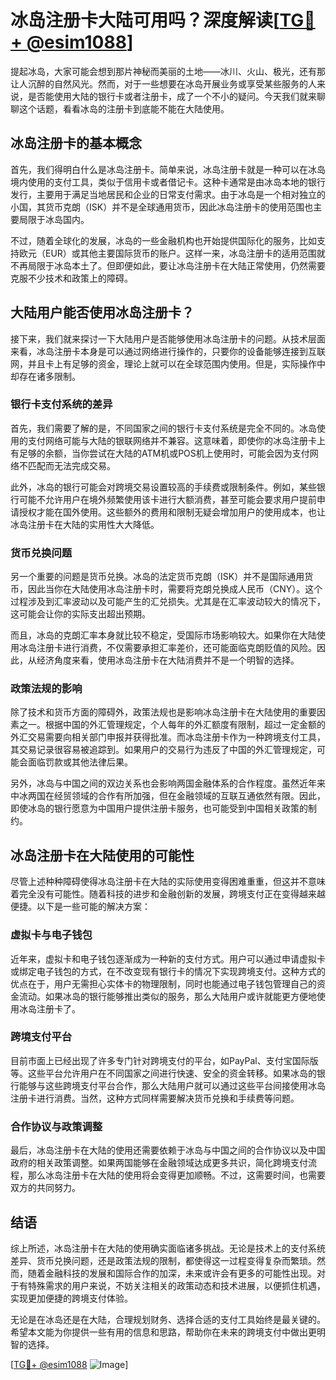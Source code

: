 # 冰岛注册卡大陆可用吗？深度解读[[TG💪+ @esim1088](https://t.me/s/esim1088)]

提起冰岛，大家可能会想到那片神秘而美丽的土地——冰川、火山、极光，还有那让人沉醉的自然风光。然而，对于一些想要在冰岛开展业务或享受某些服务的人来说，是否能使用大陆的银行卡或者注册卡，成了一个不小的疑问。今天我们就来聊聊这个话题，看看冰岛的注册卡到底能不能在大陆使用。

## 冰岛注册卡的基本概念

首先，我们得明白什么是冰岛注册卡。简单来说，冰岛注册卡就是一种可以在冰岛境内使用的支付工具，类似于信用卡或者借记卡。这种卡通常是由冰岛本地的银行发行，主要用于满足当地居民和企业的日常支付需求。由于冰岛是一个相对独立的小国，其货币克朗（ISK）并不是全球通用货币，因此冰岛注册卡的使用范围也主要局限于冰岛国内。

不过，随着全球化的发展，冰岛的一些金融机构也开始提供国际化的服务，比如支持欧元（EUR）或其他主要国际货币的账户。这样一来，冰岛注册卡的适用范围就不再局限于冰岛本土了。但即便如此，要让冰岛注册卡在大陆正常使用，仍然需要克服不少技术和政策上的障碍。

## 大陆用户能否使用冰岛注册卡？

接下来，我们就来探讨一下大陆用户是否能够使用冰岛注册卡的问题。从技术层面来看，冰岛注册卡本身是可以通过网络进行操作的，只要你的设备能够连接到互联网，并且卡上有足够的资金，理论上就可以在全球范围内使用。但是，实际操作中却存在诸多限制。

### 银行卡支付系统的差异

首先，我们需要了解的是，不同国家之间的银行卡支付系统是完全不同的。冰岛使用的支付网络可能与大陆的银联网络并不兼容。这意味着，即使你的冰岛注册卡上有足够的余额，当你尝试在大陆的ATM机或POS机上使用时，可能会因为支付网络不匹配而无法完成交易。

此外，冰岛的银行可能会对跨境交易设置较高的手续费或限制条件。例如，某些银行可能不允许用户在境外频繁使用该卡进行大额消费，甚至可能会要求用户提前申请授权才能在国外使用。这些额外的费用和限制无疑会增加用户的使用成本，也让冰岛注册卡在大陆的实用性大大降低。

### 货币兑换问题

另一个重要的问题是货币兑换。冰岛的法定货币克朗（ISK）并不是国际通用货币，因此当你在大陆使用冰岛注册卡时，需要将克朗兑换成人民币（CNY）。这个过程涉及到汇率波动以及可能产生的汇兑损失。尤其是在汇率波动较大的情况下，这可能会让你的实际支出超出预期。

而且，冰岛的克朗汇率本身就比较不稳定，受国际市场影响较大。如果你在大陆使用冰岛注册卡进行消费，不仅需要承担汇率差价，还可能面临克朗贬值的风险。因此，从经济角度来看，使用冰岛注册卡在大陆消费并不是一个明智的选择。

### 政策法规的影响

除了技术和货币方面的障碍外，政策法规也是影响冰岛注册卡在大陆使用的重要因素之一。根据中国的外汇管理规定，个人每年的外汇额度有限制，超过一定金额的外汇交易需要向相关部门申报并获得批准。而冰岛注册卡作为一种跨境支付工具，其交易记录很容易被追踪到。如果用户的交易行为违反了中国的外汇管理规定，可能会面临罚款或其他法律后果。

另外，冰岛与中国之间的双边关系也会影响两国金融体系的合作程度。虽然近年来中冰两国在经贸领域的合作有所加强，但在金融领域的互联互通依然有限。因此，即使冰岛的银行愿意为中国用户提供注册卡服务，也可能受到中国相关政策的制约。

## 冰岛注册卡在大陆使用的可能性

尽管上述种种障碍使得冰岛注册卡在大陆的实际使用变得困难重重，但这并不意味着完全没有可能性。随着科技的进步和金融创新的发展，跨境支付正在变得越来越便捷。以下是一些可能的解决方案：

### 虚拟卡与电子钱包

近年来，虚拟卡和电子钱包逐渐成为一种新的支付方式。用户可以通过申请虚拟卡或绑定电子钱包的方式，在不改变现有银行卡的情况下实现跨境支付。这种方式的优点在于，用户无需担心实体卡的物理限制，同时也能通过电子钱包管理自己的资金流动。如果冰岛的银行能够推出类似的服务，那么大陆用户或许就能更方便地使用冰岛注册卡了。

### 跨境支付平台

目前市面上已经出现了许多专门针对跨境支付的平台，如PayPal、支付宝国际版等。这些平台允许用户在不同国家之间进行快速、安全的资金转移。如果冰岛的银行能够与这些跨境支付平台合作，那么大陆用户就可以通过这些平台间接使用冰岛注册卡进行消费。当然，这种方式同样需要解决货币兑换和手续费等问题。

### 合作协议与政策调整

最后，冰岛注册卡在大陆的使用还需要依赖于冰岛与中国之间的合作协议以及中国政府的相关政策调整。如果两国能够在金融领域达成更多共识，简化跨境支付流程，那么冰岛注册卡在大陆的使用将会变得更加顺畅。不过，这需要时间，也需要双方的共同努力。

## 结语

综上所述，冰岛注册卡在大陆的使用确实面临诸多挑战。无论是技术上的支付系统差异、货币兑换问题，还是政策法规的限制，都使得这一过程变得复杂而繁琐。然而，随着金融科技的发展和国际合作的加深，未来或许会有更多的可能性出现。对于有特殊需求的用户来说，不妨关注相关的政策动态和技术进展，以便抓住机遇，实现更加便捷的跨境支付体验。

无论是在冰岛还是在大陆，合理规划财务、选择合适的支付工具始终是最关键的。希望本文能为你提供一些有用的信息和思路，帮助你在未来的跨境支付中做出更明智的选择。

[[TG💪+ @esim1088](https://t.me/s/esim1088) ![Image](https://i.postimg.cc/4NQfJmqS/Snipaste-2025-05-13-00-14-12.png)]